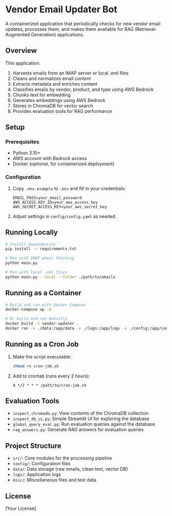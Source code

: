 # Vendor Email Updater Bot

A containerized application that periodically checks for new vendor email updates, processes them, and makes them available for RAG (Retrieval-Augmented Generation) applications.

## Overview

This application:
1. Harvests emails from an IMAP server or local .eml files
2. Cleans and normalizes email content
3. Extracts metadata and enriches content
4. Classifies emails by vendor, product, and type using AWS Bedrock
5. Chunks text for embedding
6. Generates embeddings using AWS Bedrock
7. Stores in ChromaDB for vector search
8. Provides evaluation tools for RAG performance

## Setup

### Prerequisites

- Python 3.10+
- AWS account with Bedrock access
- Docker (optional, for containerized deployment)

### Configuration

1. Copy `.env.example` to `.env` and fill in your credentials:
   ```
   EMAIL_PASS=your_email_password
   AWS_ACCESS_KEY_ID=your_aws_access_key
   AWS_SECRET_ACCESS_KEY=your_aws_secret_key
   ```

2. Adjust settings in `config/config.yaml` as needed.

## Running Locally

```bash
# Install dependencies
pip install -r requirements.txt

# Run with IMAP email fetching
python main.py

# Run with local .eml files
python main.py --local --folder ./path/to/emails
```

## Running as a Container

```bash
# Build and run with Docker Compose
docker-compose up -d

# Or build and run manually
docker build -t vendor-updater .
docker run -v ./data:/app/data -v ./logs:/app/logs -v ./config:/app/config --env-file .env vendor-updater
```

## Running as a Cron Job

1. Make the script executable:
   ```bash
   chmod +x cron-job.sh
   ```

2. Add to crontab (runs every 2 hours):
   ```
   0 */2 * * * /path/to/cron-job.sh
   ```

## Evaluation Tools

- `inspect_chromadb.py`: View contents of the ChromaDB collection
- `inspect_db_ui.py`: Simple Streamlit UI for exploring the database
- `global_query_eval.py`: Run evaluation queries against the database
- `rag_answers.py`: Generate RAG answers for evaluation queries

## Project Structure

- `src/`: Core modules for the processing pipeline
- `config/`: Configuration files
- `data/`: Data storage (raw emails, clean text, vector DB)
- `logs/`: Application logs
- `misc/`: Miscellaneous files and test data

## License

[Your License]